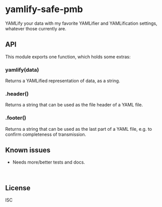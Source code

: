 ﻿
<!--#echo json="package.json" key="name" underline="=" -->
yamlify-safe-pmb
================
<!--/#echo -->

<!--#echo json="package.json" key="description" -->
YAMLify your data with my favorite YAMLifier and YAMLification settings,
whatever those currently are.
<!--/#echo -->



API
---

This module exports one function, which holds some extras:

### yamlify(data)

Returns a YAMLified representation of data, as a string.



### .header()

Returns a string that can be used as the file header of a YAML file.



### .footer()

Returns a string that can be used as the last part of a YAML file,
e.g. to confirm completeness of transmission.



<!--#toc stop="scan" -->



Known issues
------------

* Needs more/better tests and docs.




&nbsp;


License
-------
<!--#echo json="package.json" key=".license" -->
ISC
<!--/#echo -->
